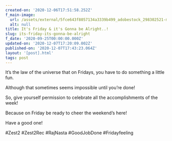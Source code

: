 ```yaml
---
created-on: '2020-12-06T17:51:58.252Z'
f_main-image:
  url: /assets/external/5fce643f8057134a3339b499_adobestock_298302521-min.jpeg
  alt: null
title: It's Friday & it's Gonna be Alright..!
slug: its-friday-its-gonna-be-alright
f_date: '2020-09-25T00:00:00.000Z'
updated-on: '2020-12-07T17:20:09.002Z'
published-on: '2020-12-07T17:43:23.064Z'
layout: '[post].html'
tags: post
---
```


It’s the law of the universe that on Fridays, you have to do something a little fun. 

Although that sometimes seems impossible until you’re done!

So, give yourself permission to celebrate all the accomplishments of the week!

Because on Friday be ready to cheer the weekend’s here!

Have a good one!

#Zest2 #Zest2Rec #RajNasta #GoodJobDone #Fridayfeeling
